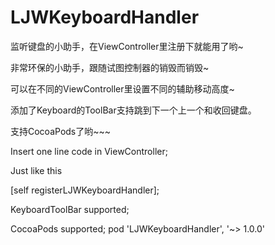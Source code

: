 # LJWKeyboardHandler

监听键盘的小助手，在ViewController里注册下就能用了哟~

非常环保的小助手，跟随试图控制器的销毁而销毁~

可以在不同的ViewController里设置不同的辅助移动高度~

添加了Keyboard的ToolBar支持跳到下一个上一个和收回键盘。

支持CocoaPods了哟~~~

Insert one line code in ViewController;

Just like this

[self registerLJWKeyboardHandler];

KeyboardToolBar supported;

CocoaPods supported;
pod 'LJWKeyboardHandler', '~> 1.0.0'






